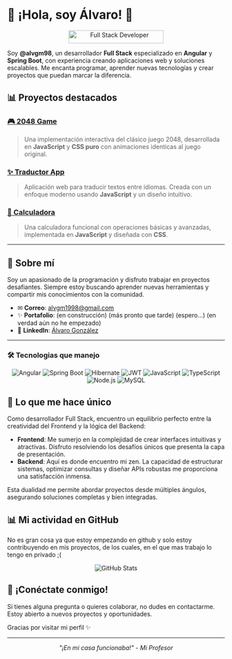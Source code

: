 # 🌟 ¡Hola, soy Álvaro! 👋

<div align="center">
  <img src="https://img.shields.io/badge/Full%20Stack-Developer-blue?style=for-the-badge&logo=github" alt="Full Stack Developer" width="220" height="30">
</div>

Soy **@alvgm98**, un desarrollador **Full Stack** especializado en **Angular** y **Spring Boot**, con experiencia creando aplicaciones web y soluciones escalables. Me encanta programar, aprender nuevas tecnologías y crear proyectos que puedan marcar la diferencia.

## 📊 Proyectos destacados

### [🎮 2048 Game](https://alvgm98.github.io/game2048/)
> Una implementación interactiva del clásico juego 2048, desarrollada en **JavaScript** y **CSS puro** con animaciones identicas al juego original.

### [✨ Traductor App](https://alvgm98.github.io/translate-app/)
> Aplicación web para traducir textos entre idiomas. Creada con un enfoque moderno usando **JavaScript** y un diseño intuitivo.

### [📏 Calculadora](https://alvgm98.github.io/calculadora/)
> Una calculadora funcional con operaciones básicas y avanzadas, implementada en **JavaScript** y diseñada con **CSS**.

---

## 🚀 Sobre mí

Soy un apasionado de la programación y disfruto trabajar en proyectos desafiantes. Siempre estoy buscando aprender nuevas herramientas y compartir mis conocimientos con la comunidad.

- ✉ **Correo**: [alvgm1998@gmail.com](mailto:alvgm1998@gmail.com)
- ✨ **Portafolio**: (en construcción) (más pronto que tarde) (espero...) (en verdad aún no he empezado)
- 👥 **LinkedIn**: [Álvaro González](https://www.linkedin.com/in/%C3%A1lvaro-gonz%C3%A1lez-mu%C3%B1oz-961994204/)

---

### 🛠️ Tecnologias que manejo

<div align="center">

  ![Angular](https://img.shields.io/badge/-Angular-DD0031?style=for-the-badge&logo=angular&logoColor=white)
  ![Spring Boot](https://img.shields.io/badge/-Spring%20Boot-6DB33F?style=for-the-badge&logo=spring-boot&logoColor=white)
  ![Hibernate](https://img.shields.io/badge/-Hibernate-59666C?style=for-the-badge&logo=hibernate&logoColor=white)
  ![JWT](https://img.shields.io/badge/-JWT-000000?style=for-the-badge&logo=jsonwebtokens&logoColor=white)
  ![JavaScript](https://img.shields.io/badge/-JavaScript-F7DF1E?style=for-the-badge&logo=javascript&logoColor=black)
  ![TypeScript](https://img.shields.io/badge/-TypeScript-3178C6?style=for-the-badge&logo=typescript&logoColor=white)
  ![Node.js](https://img.shields.io/badge/-Node.js-339933?style=for-the-badge&logo=node.js&logoColor=white)
  ![MySQL](https://img.shields.io/badge/-MySQL-4479A1?style=for-the-badge&logo=mysql&logoColor=white)

</div>

## 🌟 Lo que me hace único

Como desarrollador Full Stack, encuentro un equilibrio perfecto entre la creatividad del Frontend y la lógica del Backend:

- **Frontend**: Me sumerjo en la complejidad de crear interfaces intuitivas y atractivas. Disfruto resolviendo los desafíos únicos que presenta la capa de presentación.
- **Backend**: Aquí es donde encuentro mi zen. La capacidad de estructurar sistemas, optimizar consultas y diseñar APIs robustas me proporciona una satisfacción inmensa.

Esta dualidad me permite abordar proyectos desde múltiples ángulos, asegurando soluciones completas y bien integradas.

## 📊 Mi actividad en GitHub

No es gran cosa ya que estoy empezando en github y solo estoy contribuyendo en mis proyectos, de los cuales, en el que mas trabajo lo tengo en privado ;(

<div align="center">
  <img src="https://github-readme-stats.vercel.app/api?username=alvgm98&show_icons=true&theme=radical" alt="GitHub Stats">
</div>

## 🔗 ¡Conéctate conmigo!
Si tienes alguna pregunta o quieres colaborar, no dudes en contactarme. Estoy abierto a nuevos proyectos y oportunidades.

Gracias por visitar mi perfil ✨

---

<div align="center">
  <i>"¡En mi casa funcionaba!" - Mi Profesor</i>
</div>
